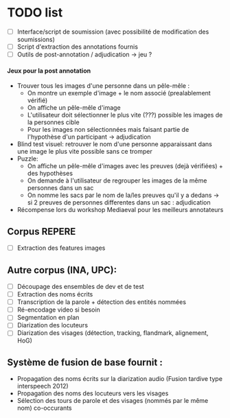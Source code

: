 
# TODO list

- [ ] Interface/script de soumission (avec possibilité de modification des soumissions)
- [ ] Script d'extraction des annotations fournis
- [ ] Outils de post-annotation / adjudication -> jeu ?

#### Jeux pour la post annotation
- Trouver tous les images d'une personne dans un pêle-mêle :
  * On montre un exemple d'image + le nom associé (prealablement vérifié)
  * On affiche un pêle-mêle d'image 
  * L'utilisateur doit sélectionner le plus vite (???) possible les images de la personnes cible
  * Pour les images non sélectionnées mais faisant partie de l'hypothèse d'un participant -> adjudication
- Blind test visuel: retrouver le nom d'une personne apparaissant dans une image le plus vite possible sans ce tromper
- Puzzle: 
  * On affiche un pêle-mêle d'images avec les preuves (dejà vérifiées) + des hypothèses
  * On demande à l'utilisateur de regrouper les images de la même personnes dans un sac
  * On nomme les sacs par le nom de la/les preuves qu'il y a dedans -> si 2 preuves de personnes differentes dans un sac : adjudication
- Récompense lors du workshop Mediaeval pour les meilleurs annotateurs

## Corpus REPERE
- [ ] Extraction des features images

## Autre corpus (INA, UPC):
- [ ] Découpage des ensembles de dev et de test
- [ ] Extraction des noms écrits
- [ ] Transcription de la parole + détection des entités nommées
- [ ] Ré-encodage video si besoin
- [ ] Segmentation en plan
- [ ] Diarization des locuteurs
- [ ] Diarization des visages (détection, tracking, flandmark, alignement, HoG)

## Système de fusion de base fournit :
- Propagation des noms écrits sur la diarization audio (Fusion tardive type interspeech 2012)
- Propagation des noms des locuteurs vers les visages
- Sélection des tours de parole et des visages (nommés par le même nom) co-occurants

